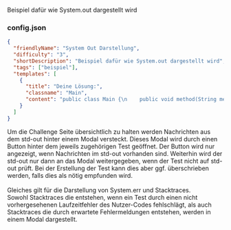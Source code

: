 Beispiel dafür wie System.out dargestellt wird

### config.json
```json
{
  "friendlyName": "System Out Darstellung",
  "difficulty": "3",
  "shortDescription": "Beispiel dafür wie System.out dargestellt wird",
  "tags": ["beispiel"],
  "templates": [
    {
      "title": "Deine Lösung:",
      "classname": "Main",
      "content": "public class Main {\n    public void method(String message) {\n        System.out.println(message + \" \" + message.length());\n    }\n}"
    }
  ]
}
```
Um die Challenge Seite übersichtlich zu halten werden Nachrichten aus dem std-out hinter einem Modal versteckt. Dieses Modal wird durch einen Button hinter dem 
jeweils zugehörigen Test geöffnet. Der Button wird nur angezeigt, wenn Nachrichten im std-out vorhanden sind.
Weiterhin wird der std-out nur dann an das Modal weitergegeben, wenn der Test nicht auf std-out prüft. Bei der Erstellung der Test kann dies aber ggf. überschrieben werden, falls dies als nötig empfunden wird.\
\
Gleiches gilt für die Darstellung von System.err und Stacktraces.\
Sowohl Stacktraces die entstehen, wenn ein Test durch einen nicht vorhergesehenen Laufzeitfehler des Nutzer-Codes fehlschlägt, als auch Stacktraces die durch erwartete Fehlermeldungen entstehen, werden in einem Modal dargestellt.